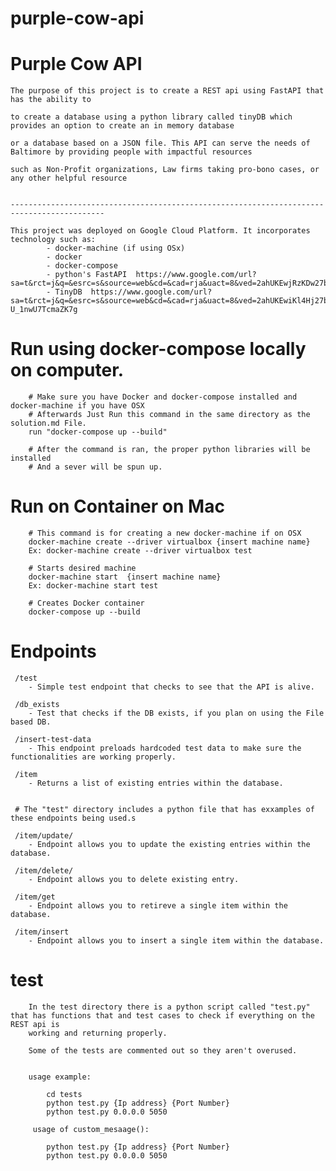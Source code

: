 # purple-cow-api


# Purple Cow API

    The purpose of this project is to create a REST api using FastAPI that has the ability to 
    
    to create a database using a python library called tinyDB which provides an option to create an in memory database

    or a database based on a JSON file. This API can serve the needs of Baltimore by providing people with impactful resources

    such as Non-Profit organizations, Law firms taking pro-bono cases, or any other helpful resource
    
    
    -------------------------------------------------------------------------------------------

    This project was deployed on Google Cloud Platform. It incorporates technology such as:
            - docker-machine (if using OSx)
            - docker
            - docker-compose
            - python's FastAPI  https://www.google.com/url?sa=t&rct=j&q=&esrc=s&source=web&cd=&cad=rja&uact=8&ved=2ahUKEwjRzKDw27bvAhXRK80KHRh7Ci0QFjAAegQIBBAE&url=https%3A%2F%2Ffastapi.tiangolo.com%2F&usg=AOvVaw2QqRQY4CTrMVY9Db4rEONB
            - TinyDB  https://www.google.com/url?sa=t&rct=j&q=&esrc=s&source=web&cd=&cad=rja&uact=8&ved=2ahUKEwiKl4Hj27bvAhWNKs0KHT7lB0sQFjAAegQIBRAE&url=https%3A%2F%2Ftinydb.readthedocs.io%2F&usg=AOvVaw1YrfnS-U_1nwU7TcmaZK7g


# Run using docker-compose locally on computer.

        # Make sure you have Docker and docker-compose installed and docker-machine if you have OSX
        # Afterwards Just Run this command in the same directory as the solution.md File.
        run "docker-compose up --build"

        # After the command is ran, the proper python libraries will be installed
        # And a sever will be spun up.



# Run on Container on Mac

        # This command is for creating a new docker-machine if on OSX
        docker-machine create --driver virtualbox {insert machine name}
        Ex: docker-machine create --driver virtualbox test

        # Starts desired machine 
        docker-machine start  {insert machine name}  
        Ex: docker-machine start test  

        # Creates Docker container
        docker-compose up --build





# Endpoints

     /test
        - Simple test endpoint that checks to see that the API is alive.

     /db_exists
        - Test that checks if the DB exists, if you plan on using the File based DB.
     
     /insert-test-data
        - This endpoint preloads hardcoded test data to make sure the functionalities are working properly.
     
     /item
        - Returns a list of existing entries within the database.
     
     
     # The "test" directory includes a python file that has exxamples of these endpoints being used.s
     
     /item/update/
        - Endpoint allows you to update the existing entries within the database.
     
     /item/delete/
        - Endpoint allows you to delete existing entry.
     
     /item/get
        - Endpoint allows you to retireve a single item within the database.
     
     /item/insert
        - Endpoint allows you to insert a single item within the database.
    
     
   # test

        In the test directory there is a python script called "test.py" that has functions that and test cases to check if everything on the REST api is 
        working and returning properly.
        
        Some of the tests are commented out so they aren't overused. 


        usage example:

            cd tests
            python test.py {Ip address} {Port Number}
            python test.py 0.0.0.0 5050

         usage of custom_mesaage():

            python test.py {Ip address} {Port Number}
            python test.py 0.0.0.0 5050 
